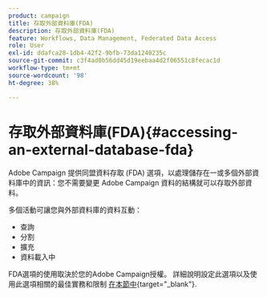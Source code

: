 ```yaml
---
product: campaign
title: 存取外部資料庫(FDA)
description: 存取外部資料庫(FDA)
feature: Workflows, Data Management, Federated Data Access
role: User
exl-id: ddafca28-1db4-42f2-9bfb-73da1240235c
source-git-commit: c3f4ad0b56dd45d19eebaa4d2f06551c8fecac1d
workflow-type: tm+mt
source-wordcount: '98'
ht-degree: 38%

---
```


# 存取外部資料庫(FDA){#accessing-an-external-database-fda}

Adobe Campaign 提供同盟資料存取 (FDA) 選項，以處理儲存在一或多個外部資料庫中的資訊：您不需要變更 Adobe Campaign 資料的結構就可以存取外部資料。

多個活動可讓您與外部資料庫的資料互動：

* 查詢
* 分割
* 擴充
* 資料載入中

FDA選項的使用取決於您的Adobe Campaign授權。 詳細說明設定此選項以及使用此選項相關的最佳實務和限制 [在本節中](https://experienceleague.adobe.com/docs/campaign/campaign-v8/connect/fda.html?lang=zh-Hant){target="_blank"}.
